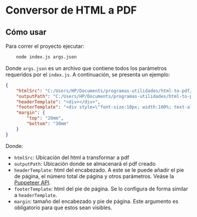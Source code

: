 # Conversor de HTML a PDF

## Cómo usar

Para correr el proyecto ejecutar:

```bash
    node index.js args.json
```

Donde `args.json` es un archivo que contiene todos los parámetros requeridos por el `index.js`. A continuación, se presenta un ejemplo:

```json
{
    "htmlSrc": "C:/Users/HP/Documents/programas-utilidades/html-to-pdf/ejemplo/archivo-ejemplo.htm",
    "outputPath": "C:/Users/HP/Documents/programas-utilidades/html-to-pdf/ejemplo/output.pdf",
    "headerTemplate": "<div></div>",
    "footerTemplate": "<div style=\"font-size:10px; width:100%; text-align:center; padding:5px 0;\">FOOTER - Page <span class='pageNumber'></span> of <span class='totalPages'></span></div>",
    "margin": {
        "top": "20mm",
        "bottom": "30mm"
    }
}
```

Donde:
* `htmlSrc`: Ubicación del html a transformar a pdf
* `outputPath`: Ubicación donde se almacenará el pdf creado
* `headerTemplate`: html del encabezado. A este se le puede añadir el pie de página, el número total de página y otros parámetros. Veáse la [Puppeteer API](https://pptr.dev/next/api/puppeteer.pdfoptions#headertemplate).
* `footerTemplate`: html del pie de página. Se lo configura de forma similar a `headerTemplate`.
* `margin`: tamaño del encabezado y pie de página. Este argumento es obligatorio para que estos sean visibles.